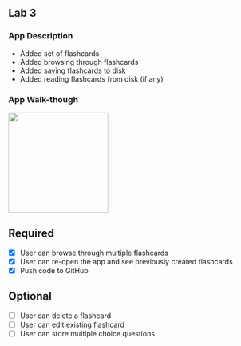 ## Lab 3

### App Description
- Added set of flashcards
- Added browsing through flashcards
- Added saving flashcards to disk
- Added reading flashcards from disk (if any)

### App Walk-though
<img src="http://g.recordit.co/pRFIMowQB4.gif" width=200><br>

## Required
- [x] User can browse through multiple flashcards
- [x] User can re-open the app and see previously created flashcards
- [x] Push code to GitHub

## Optional
- [ ] User can delete a flashcard
- [ ] User can edit existing flashcard
- [ ] User can store multiple choice questions